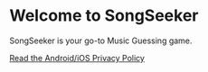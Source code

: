 # Welcome to SongSeeker

SongSeeker is your go-to Music Guessing game.

[Read the Android/iOS Privacy Policy](app-privacy-statement.html)